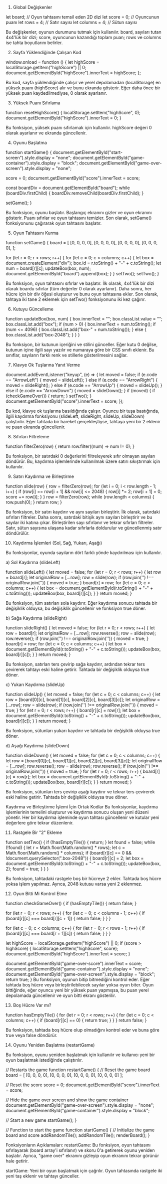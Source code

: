 
1. Global Değişkenler

let board; // Oyun tahtasını temsil eden 2D dizi
let score = 0; // Oyuncunun puanı
let rows = 4; // Satır sayısı
let columns = 4; // Sütun sayısı

Bu değişkenler, oyunun durumunu tutmak için kullanılır. board, sayıları tutan 4x4'lük bir dizi; score, oyuncunun kazandığı toplam puan; rows ve columns ise tahta boyutlarını belirler.

2. Sayfa Yüklendiğinde Çalışan Kod

window.onload = function () {
  let highScore = localStorage.getItem("highScore") || 0;
  document.getElementById("highScore").innerText = highScore;
};

Bu kod, sayfa yüklendiğinde çalışır ve yerel depolamadan (localStorage) en yüksek puanı (highScore) alır ve bunu ekranda gösterir. Eğer daha önce bir yüksek puan kaydedilmediyse, 0 olarak ayarlanır.

3. Yüksek Puanı Sıfırlama

function resetHighScore() {
  localStorage.setItem("highScore", 0);
  document.getElementById("highScore").innerText = 0;
}

Bu fonksiyon, yüksek puanı sıfırlamak için kullanılır. highScore değeri 0 olarak ayarlanır ve ekranda güncellenir.

4. Oyunu Başlatma

function startGame() {
  document.getElementById("start-screen").style.display = "none";
  document.getElementById("game-container").style.display = "block";
  document.getElementById("game-over-screen").style.display = "none";

  score = 0;
  document.getElementById("score").innerText = score;

  const boardDiv = document.getElementById("board");
  while (boardDiv.firstChild) {
    boardDiv.removeChild(boardDiv.firstChild);
  }

  setGame();
}

Bu fonksiyon, oyunu başlatır. Başlangıç ekranını gizler ve oyun ekranını gösterir. Puanı sıfırlar ve oyun tahtasını temizler. Son olarak, setGame() fonksiyonunu çağırarak oyun tahtasını başlatır.

5. Oyun Tahtasını Kurma

function setGame() {
  board = [
    [0, 0, 0, 0],
    [0, 0, 0, 0],
    [0, 0, 0, 0],
    [0, 0, 0, 0],
  ];

  for (let r = 0; r < rows; r++) {
    for (let c = 0; c < columns; c++) {
      let box = document.createElement("div");
      box.id = r.toString() + "-" + c.toString();
      let num = board[r][c];
      updateBox(box, num);
      document.getElementById("board").append(box);
    }
  }
  setTwo();
  setTwo();
}

Bu fonksiyon, oyun tahtasını sıfırlar ve başlatır. İlk olarak, 4x4'lük bir dizi olarak boardu sıfırlar (tüm değerler 0 olarak ayarlanır). Daha sonra, her hücre için bir div öğesi oluşturur ve bunu oyun tahtasına ekler. Son olarak, tahtaya iki tane 2 eklemek için setTwo() fonksiyonunu iki kez çağırır.

6. Kutuyu Güncelleme

function updateBox(box, num) {
  box.innerText = "";
  box.classList.value = "";
  box.classList.add("box");
  if (num > 0) {
    box.innerText = num.toString();
    if (num <= 4096) {
      box.classList.add("box-" + num.toString());
    } else {
      box.classList.add("box-2048");
    }
  }
}

Bu fonksiyon, bir kutunun içeriğini ve stilini günceller. Eğer kutu 0 değilse, kutunun içine ilgili sayı yazılır ve numaraya göre bir CSS sınıfı eklenir. Bu sınıflar, sayıların farklı renk ve stillerle gösterilmesini sağlar.

7. Klavye Ok Tuşlarına Yanıt Verme

document.addEventListener("keyup", (e) => {
  let moved = false;
  if (e.code == "ArrowLeft") {
    moved = slideLeft();
  } else if (e.code == "ArrowRight") {
    moved = slideRight();
  } else if (e.code == "ArrowUp") {
    moved = slideUp();
  } else if (e.code == "ArrowDown") {
    moved = slideDown();
  }
  if (moved) {
    if (checkGameOver()) {
      return;
    }
    setTwo();
  }
  document.getElementById("score").innerText = score;
});

Bu kod, klavye ok tuşlarına basıldığında çalışır. Oyuncu bir tuşa bastığında, ilgili kaydırma fonksiyonu (slideLeft, slideRight, slideUp, slideDown) çalıştırılır. Eğer tahtada bir hareket gerçekleştiyse, tahtaya yeni bir 2 eklenir ve puan ekranda güncellenir.

8. Sıfırları Filtreleme

function filterZero(row) {
  return row.filter((num) => num != 0);
}

Bu fonksiyon, bir satırdaki 0 değerlerini filtreleyerek sıfır olmayan sayıları döndürür. Bu, kaydırma işlemlerinde kullanılmak üzere satırı sıkıştırmak için kullanılır.

9. Satırı Kaydırma ve Birleştirme

function slide(row) {
  row = filterZero(row);
  for (let i = 0; i < row.length - 1; i++) {
    if (row[i] == row[i + 1] && row[i] <= 2048) {
      row[i] *= 2;
      row[i + 1] = 0;
      score += row[i];
    }
  }
  row = filterZero(row);
  while (row.length < columns) {
    row.push(0);
  }
  return row;
}

Bu fonksiyon, bir satırı kaydırır ve aynı sayıları birleştirir. İlk olarak, satırdaki sıfırları filtreler. Daha sonra, satırdaki bitişik aynı sayıları birleştirir ve bu sayılar iki katına çıkar. Birleştirilen sayı sıfırlanır ve tekrar sıfırları filtreler. Satır, sütun sayısına ulaşana kadar sıfırlarla doldurulur ve güncellenmiş satır döndürülür.

10. Kaydırma İşlemleri (Sol, Sağ, Yukarı, Aşağı)

Bu fonksiyonlar, oyunda sayıların dört farklı yönde kaydırılması için kullanılır.

a) Sol Kaydırma (slideLeft)


function slideLeft() {
  let moved = false;
  for (let r = 0; r < rows; r++) {
    let row = board[r];
    let originalRow = [...row];
    row = slide(row);
    if (row.join('') !== originalRow.join('')) {
      moved = true;
    }
    board[r] = row;
    for (let c = 0; c < columns; c++) {
      let box = document.getElementById(r.toString() + "-" + c.toString());
      updateBox(box, board[r][c]);
    }
  }
  return moved;
}

Bu fonksiyon, tüm satırları sola kaydırır. Eğer kaydırma sonucu tahtada bir değişiklik olduysa, bu değişiklik güncellenir ve fonksiyon true döner.

b) Sağa Kaydırma (slideRight)


function slideRight() {
  let moved = false;
  for (let r = 0; r < rows; r++) {
    let row = board[r];
    let originalRow = [...row];
    row.reverse();
    row = slide(row);
    row.reverse();
    if (row.join('') !== originalRow.join('')) {
      moved = true;
    }
    board[r] = row;
    for (let c = 0; c < columns; c++) {
      let box = document.getElementById(r.toString() + "-" + c.toString());
      updateBox(box, board[r][c]);
    }
  }
  return moved;
}

Bu fonksiyon, satırları ters çevirip sağa kaydırır, ardından tekrar ters çevirerek tahtayı eski haline getirir. Tahtada bir değişiklik olduysa true döner.

c) Yukarı Kaydırma (slideUp)

function slideUp() {
  let moved = false;
  for (let c = 0; c < columns; c++) {
    let row = [board[0][c], board[1][c], board[2][c], board[3][c]];
    let originalRow = [...row];
    row = slide(row);
    if (row.join('') !== originalRow.join('')) {
      moved = true;
    }
    for (let r = 0; r < rows; r++) {
      board[r][c] = row[r];
      let box = document.getElementById(r.toString() + "-" + c.toString());
      updateBox(box, board[r][c]);
    }
  }
  return moved;
}

Bu fonksiyon, sütunları yukarı kaydırır ve tahtada bir değişiklik olduysa true döner.

d) Aşağı Kaydırma (slideDown)

function slideDown() {
  let moved = false;
  for (let c = 0; c < columns; c++) {
    let row = [board[0][c], board[1][c], board[2][c], board[3][c]];
    let originalRow = [...row];
    row.reverse();
    row = slide(row);
    row.reverse();
    if (row.join('') !== originalRow.join('')) {
      moved = true;
    }
    for (let r = 0; r < rows; r++) {
      board[r][c] = row[r];
      let box = document.getElementById(r.toString() + "-" + c.toString());
      updateBox(box, board[r][c]);
    }
  }
  return moved;
}

Bu fonksiyon, sütunları ters çevirip aşağı kaydırır ve tekrar ters çevirerek eski haline getirir. Tahtada bir değişiklik olduysa true döner.

Kaydırma ve Birleştirme İşlemi İçin Ortak Kodlar
Bu fonksiyonlar, kaydırma işlemlerinin temelini oluşturur ve kaydırma sonucu oluşan yeni düzeni yönetir. Her bir kaydırma işleminde oyun tahtası güncellenir ve kutular yeni değerlere göre tekrar düzenlenir.



11. Rastgele Bir "2" Ekleme

function setTwo() {
  if (!hasEmptyTile()) {
    return;
  }
  let found = false;
  while (!found) {
    let r = Math.floor(Math.random() * rows);
    let c = Math.floor(Math.random() * columns);
    if (board[r][c] == 0 && !document.querySelector(".box-2048")) {
      board[r][c] = 2;
      let box = document.getElementById(r.toString() + "-" + c.toString());
      updateBox(box, 2);
      found = true;
    }
  }
}

Bu fonksiyon, tahtadaki rastgele boş bir hücreye 2 ekler. Tahtada boş hücre yoksa işlem yapılmaz. Ayrıca, 2048 kutusu varsa yeni 2 eklenmez.

12. Oyun Bitti Mi Kontrol Etme

function checkGameOver() {
  if (hasEmptyTile()) {
    return false;
  }

  for (let r = 0; r < rows; r++) {
    for (let c = 0; c < columns - 1; c++) {
      if (board[r][c] === board[r][c + 1]) {
        return false;
      }
    }
  }

  for (let c = 0; c < columns; c++) {
    for (let r = 0; r < rows - 1; r++) {
      if (board[r][c] === board[r + 1][c]) {
        return false;
      }
    }
  }

  let highScore = localStorage.getItem("highScore") || 0;
  if (score > highScore) {
    localStorage.setItem("highScore", score);
    document.getElementById("highScore").innerText = score;
  }

  document.getElementById("game-over-score").innerText = score;
  document.getElementById("game-container").style.display = "none";
  document.getElementById("game-over-screen").style.display = "block";
  return true;
}
Bu fonksiyon, oyunun bitip bitmediğini kontrol eder. Eğer tahtada boş hücre veya birleştirilebilecek sayılar yoksa oyun biter. Oyun bittiğinde, eğer oyuncu yeni bir yüksek puan yapmışsa, bu puan yerel depolamada güncellenir ve oyun bitti ekranı gösterilir.

13. Boş Hücre Var mı?

function hasEmptyTile() {
  for (let r = 0; r < rows; r++) {
    for (let c = 0; c < columns; c++) {
      if (board[r][c] == 0) {
        return true;
      }
    }
  }
  return false;
}

Bu fonksiyon, tahtada boş hücre olup olmadığını kontrol eder ve buna göre true veya false döndürür.

14. Oyunu Yeniden Başlatma (restartGame)

Bu fonksiyon, oyunu yeniden başlatmak için kullanılır ve kullanıcı yeni bir oyun başlatmak istediğinde çalıştırılır.


// Restarts the game
function restartGame() {
  // Reset the game board
  board = [
    [0, 0, 0, 0],
    [0, 0, 0, 0],
    [0, 0, 0, 0],
    [0, 0, 0, 0]
  ];

  // Reset the score
  score = 0;
  document.getElementById("score").innerText = score;

  // Hide the game over screen and show the game container
  document.getElementById("game-over-screen").style.display = "none";
  document.getElementById("game-container").style.display = "block";

  // Start a new game
  startGame();
}

// Function to start the game
function startGame() {
  // Initialize the game board and score
  addRandomTile();
  addRandomTile();
  renderBoard();
}

Fonksiyonların Açıklamaları:
restartGame: Bu fonksiyon, oyun tahtasını sıfırlayarak (board array'i sıfırlanır) ve skoru 0'a getirerek oyunu yeniden başlatır. Ayrıca, "game over" ekranını gizleyip oyun ekranını tekrar görünür hale getirir.

startGame: Yeni bir oyun başlatmak için çağrılır. Oyun tahtasında rastgele iki yeni taş eklenir ve tahtayı günceller.

